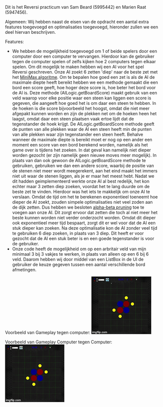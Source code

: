 Dit is het Reversi practicum van Sam Beard (5995442) en Marien Raat (5947456).

Algemeen:
Wij hebben naast de eisen van de opdracht een aantal extra features toegevoegd
en optimalisaties toegevoegd, hieronder zullen we een deel hiervan beschrijven.

Features:
  * We hebben de mogelijkheid toegevoegd om 1 of beide spelers door een computer
    door een computer te vervangen. Hierdoor kan de gebruiker tegen de computer
    spelen of zelfs kijken hoe 2 computers tegen elkaar spelen.
    Om dit mogelijk te maken hebben wij een AI voor het spel Reversi geschreven.
    Onze AI zoekt 6 zetten 'diep' naar de beste zet met het [MiniMax algoritme](https://en.wikipedia.org/wiki/Minimax). Om te bepalen hoe goed
    een zet is als de AI de maximale diepte heeft bereikt hebben we een methode
    gemaakt die een bord een score geeft, hoe hoger deze score is, hoe beter het
    bord voor de AI is. Deze methode (AILogic.getBoardScore) maakt gebruik van
    een veld waarop voor elke positie waar een steen kan liggen een score is
    gegeven, die aangeeft hoe goed het is om daar een steen te hebben. In de
    hoeken is die score bijvoorbeeld het hoogst, omdat die niet meer afgepakt
    kunnen worden en zijn de plekken net om de hoeken heen het laagst, omdat
    daar een steen plaatsen vaak ertoe lijdt dat de tegenstander de hoek krijgt.
    De AILogic.getBoardScore methode geeft de punten van alle plekken waar de
    AI een steen heeft min de punten van alle plekken waar zijn tegenstander een
    steen heeft.
    Behalve wanneer de maximale diepte is bereikt moet er nog op een ander een
    moment een score van een bord berekend worden, namelijk als het game over is
    tijdens het zoeken. In dat geval kan namelijk niet dieper worden gezocht (er
    zijn namelijk geen nieuwe moves meer mogelijk). In plaats van dan ook gewoon
    de AILogic.getBoardScore methode te gebruiken, gebruiken we dan een andere
    score, waarbij de positie van de stenen niet meer wordt meegerekent, aan het
    eind maakt het immers niet uit waar de stenen liggen, als je er maar het
    meest hebt.
    Nadat we dit hadden geimplementeerd werkte onze AI al best redelijk, het kon
    echter maar 3 zetten diep zoeken, voordat het te lang duurde om de beste zet
    te vinden. Hierdoor was het iets te makkelijk om onze AI te verslaan. Omdat
    de tijd om het te berekenen exponentieel toeneemt hoe dieper de AI zoekt,
    zouden simpele optimalisaties niet veel zoden aan de dijk zetten. Dus hebben
    we besloten [alpha-beta
    pruning](https://en.wikipedia.org/wiki/Alpha%E2%80%93beta_pruning) toe te
    voegen aan onze AI. Dit zorgt ervoor dat zetten die toch al niet meer het
    beste kunnen worden niet verder onderzocht worden. Omdat dit dieper ook
    exponentieel meer tijd bespaart, zorgt dit er wel voor dat de AI een stuk
    dieper kan zoeken. Na deze optimalisatie kon de AI zonder veel tijd te
    gebruiken 6 diep zoeken, in plaats van 3 diep. Dit heeft er voor gezocht
    dat de AI een stuk beter is en een goede tegenstander is voor de gebruiker.
  * Onze code heeft de mogelijkheid om op een arbritair veld van mijn minimaal
    3 bij 3 vakjes te werken, in plaats van alleen op een 6 bij 6 veld. Daarom
    hebben wij door middel van een ListBox in de UI de gebruiker de keuze
    gegeven tussen een aantal verschillende bord afmetingen.

Voorbeeld van Gameplay tegen computer:
![alt tag](https://raw.githubusercontent.com/SamFreshFriend/Reversi/master/CompVPlayer.gif)

Voorbeeld van Gameplay Computer tegen Computer:
![alt tag](https://raw.githubusercontent.com/SamFreshFriend/Reversi/master/CompVComp.gif)
